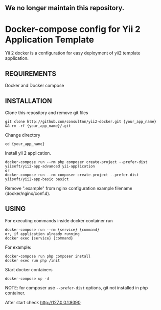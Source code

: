 ## We no longer maintain this repository. 

Docker-compose config for Yii 2 Application Template
===================================
Yii 2 docker is a configuration for easy deployment of yii2 template application.

REQUIREMENTS
------------

Docker and Docker compose

INSTALLATION
------------
Clone this repository and remove git files 
~~~
git clone http://github.com/consultnn/yii2-docker.git {your_app_name} && rm -rf {your_app_name}/.git
~~~
Change directory
~~~
cd {your_app_name}
~~~

Install yii 2 application.
~~~
docker-compose run --rm php composer create-project --prefer-dist yiisoft/yii2-app-advanced yii-application
or
docker-compose run --rm composer create-project --prefer-dist yiisoft/yii2-app-basic basict
~~~
Remove ".example" from nginx configuration example filename (docker/nginx/conf.d).

USING
------
For executing commands inside docker container run
~~~
docker-compose run --rm {service} {command}
or, if application already running
docker exec {service} {command}
~~~
For example:
~~~
docker-compose run php composer install
docker exec run php /init
~~~

Start docker containers
~~~
docker-compose up -d
~~~
NOTE: for composer use `--prefer-dist` options, git not installed in php container.

After start check http://127.0.0.1:8090
